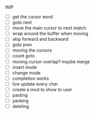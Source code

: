 WIP
- [ ] get the cursor word
- [ ] goto next
- [ ] move the main cursor to next match
- [ ] wrap around the buffer when moving
- [ ] skip forward and backward
- [ ] goto prev
- [ ] moving the cursors
- [ ] count goto
- [ ] moving cursor overlap? maybe merge
- [ ] insert mode
- [ ] change mode
- [ ] completion works
- [ ] live update every char
- [ ] create a mod to show to user
- [ ] pasting
- [ ] yanking
- [ ] deleting
